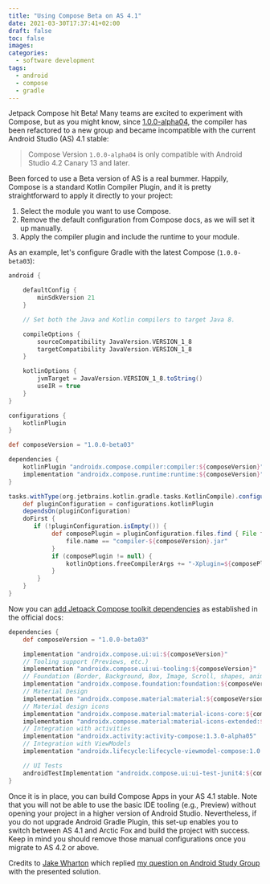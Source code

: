 ```yaml
---
title: "Using Compose Beta on AS 4.1"
date: 2021-03-30T17:37:41+02:00
draft: false
toc: false
images:
categories:
  - software development
tags:
  - android
  - compose
  - gradle
---
```


Jetpack Compose hit Beta! Many teams are excited to experiment with Compose, but as you might know, since [1.0.0-alpha04](https://developer.android.com/jetpack/androidx/releases/compose-compiler#compiler-1.0.0-alpha04
), the compiler has been refactored to a new group and became incompatible with the current Android Studio (AS) 4.1 stable:

> Compose Version `1.0.0-alpha04` is only compatible with Android Studio 4.2 Canary 13 and later.
 
Been forced to use a Beta version of AS is a real bummer. Happily, Compose is a standard Kotlin Compiler Plugin, and it is pretty straightforward to
 apply it directly to your project:
1. Select the module you want to use Compose.
2. Remove the default configuration from Compose docs, as we will set it up manually.
3. Apply the compiler plugin and include the runtime to your module.

As an example, let's configure Gradle with the latest Compose (`1.0.0-beta03`):

```groovy
android {

    defaultConfig {
        minSdkVersion 21
    }

    // Set both the Java and Kotlin compilers to target Java 8.

    compileOptions {
        sourceCompatibility JavaVersion.VERSION_1_8
        targetCompatibility JavaVersion.VERSION_1_8
    }

    kotlinOptions {
        jvmTarget = JavaVersion.VERSION_1_8.toString()
        useIR = true
    }
}

configurations {
    kotlinPlugin
}

def composeVersion = "1.0.0-beta03"

dependencies {    
    kotlinPlugin "androidx.compose.compiler:compiler:${composeVersion}"
    implementation "androidx.compose.runtime:runtime:${composeVersion}"
}

tasks.withType(org.jetbrains.kotlin.gradle.tasks.KotlinCompile).configureEach {
    def pluginConfiguration = configurations.kotlinPlugin
    dependsOn(pluginConfiguration)
    doFirst {
       if (!pluginConfiguration.isEmpty()) {
            def composePlugin = pluginConfiguration.files.find { File file ->
                file.name == "compiler-${composeVersion}.jar"
            }
            if (composePlugin != null) {
                kotlinOptions.freeCompilerArgs += "-Xplugin=${composePlugin}"
            }
        }
    }
}
```

Now you can [add Jetpack Compose toolkit dependencies](https://developer.android.com/jetpack/compose/setup?authuser=1) as established in the official docs:

```groovy
dependencies {
    def composeVersion = "1.0.0-beta03"

    implementation "androidx.compose.ui:ui:${composeVersion}"
    // Tooling support (Previews, etc.)
    implementation "androidx.compose.ui:ui-tooling:${composeVersion}"
    // Foundation (Border, Background, Box, Image, Scroll, shapes, animations, etc.)
    implementation "androidx.compose.foundation:foundation:${composeVersion}"
    // Material Design
    implementation "androidx.compose.material:material:${composeVersion}"
    // Material design icons
    implementation "androidx.compose.material:material-icons-core:${composeVersion}"
    implementation "androidx.compose.material:material-icons-extended:${composeVersion}"
    // Integration with activities
    implementation "androidx.activity:activity-compose:1.3.0-alpha05"
    // Integration with ViewModels
    implementation "androidx.lifecycle:lifecycle-viewmodel-compose:1.0.0-alpha03"

    // UI Tests
    androidTestImplementation "androidx.compose.ui:ui-test-junit4:${composeVersion}"
}
``` 

Once it is in place, you can build Compose Apps in your AS 4.1 stable. Note that you will not be able to use the basic IDE tooling (e.g., Preview) without opening your project in a higher version of Android Studio. Nevertheless, if you do not upgrade Android Gradle Plugin, this set-up enables you to switch between AS 4.1 and Arctic Fox and build the project with success. Keep in mind you should remove those manual configurations once you migrate to AS 4.2 or above.
 
Credits to [Jake Wharton](https://twitter.com/JakeWharton) which replied [my question on Android Study Group](https://androidstudygroup.slack.com/archives/CJH03QASH/p1603978103094800) with the presented solution.
